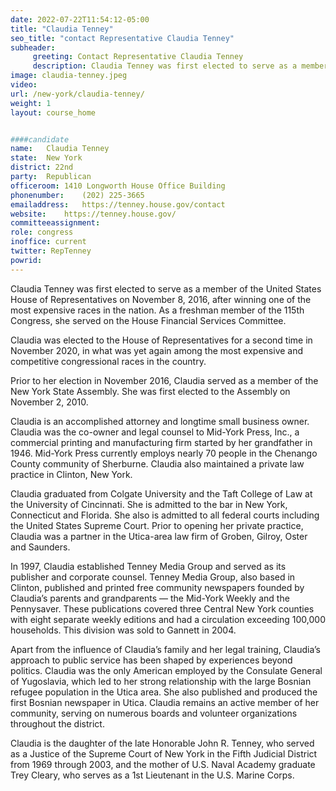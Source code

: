 ```yaml
---
date: 2022-07-22T11:54:12-05:00
title: "Claudia Tenney"
seo_title: "contact Representative Claudia Tenney"
subheader:
     greeting: Contact Representative Claudia Tenney 
     description: Claudia Tenney was first elected to serve as a member of the United States House of Representatives on November 8, 2016, after winning one of the most expensive races in the nation.
image: claudia-tenney.jpeg
video: 
url: /new-york/claudia-tenney/
weight: 1
layout: course_home


####candidate
name:	Claudia Tenney
state:	New York
district: 22nd
party:	Republican
officeroom:	1410 Longworth House Office Building
phonenumber:	(202) 225-3665
emailaddress:	https://tenney.house.gov/contact
website:	https://tenney.house.gov/
committeeassignment: 
role: congress
inoffice: current
twitter: RepTenney
powrid: 
---
```

Claudia Tenney was first elected to serve as a member of the United States House of Representatives on November 8, 2016, after winning one of the most expensive races in the nation. As a freshman member of the 115th Congress, she served on the House Financial Services Committee.

Claudia was elected to the House of Representatives for a second time in November 2020, in what was yet again among the most expensive and competitive congressional races in the country.

Prior to her election in November 2016, Claudia served as a member of the New York State Assembly. She was first elected to the Assembly on November 2, 2010.

Claudia is an accomplished attorney and longtime small business owner. Claudia was the co-owner and legal counsel to Mid-York Press, Inc., a commercial printing and manufacturing firm started by her grandfather in 1946. Mid-York Press currently employs nearly 70 people in the Chenango County community of Sherburne. Claudia also maintained a private law practice in Clinton, New York.

Claudia graduated from Colgate University and the Taft College of Law at the University of Cincinnati. She is admitted to the bar in New York, Connecticut and Florida. She also is admitted to all federal courts including the United States Supreme Court. Prior to opening her private practice, Claudia was a partner in the Utica-area law firm of Groben, Gilroy, Oster and Saunders.

In 1997, Claudia established Tenney Media Group and served as its publisher and corporate counsel. Tenney Media Group, also based in Clinton, published and printed free community newspapers founded by Claudia’s parents and grandparents — the Mid-York Weekly and the Pennysaver. These publications covered three Central New York counties with eight separate weekly editions and had a circulation exceeding 100,000 households. This division was sold to Gannett in 2004.

Apart from the influence of Claudia’s family and her legal training, Claudia’s approach to public service has been shaped by experiences beyond politics. Claudia was the only American employed by the Consulate General of Yugoslavia, which led to her strong relationship with the large Bosnian refugee population in the Utica area. She also published and produced the first Bosnian newspaper in Utica. Claudia remains an active member of her community, serving on numerous boards and volunteer organizations throughout the district.

Claudia is the daughter of the late Honorable John R. Tenney, who served as a Justice of the Supreme Court of New York in the Fifth Judicial District from 1969 through 2003, and the mother of U.S. Naval Academy graduate Trey Cleary, who serves as a 1st Lieutenant in the U.S. Marine Corps.